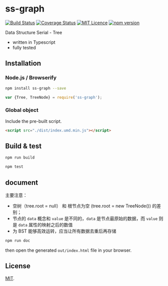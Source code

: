 # ss-graph

[![Build Status](https://travis-ci.org/boycgit/ss-graph.svg?branch=master)](https://travis-ci.org/boycgit/ss-graph) [![Coverage Status](https://coveralls.io/repos/github/boycgit/ss-graph/badge.svg?branch=master)](https://coveralls.io/github/boycgit/ss-graph?branch=master) [![MIT Licence](https://badges.frapsoft.com/os/mit/mit.svg?v=103)](https://opensource.org/licenses/mit-license.php) [![npm version](https://badge.fury.io/js/ss-graph.svg)](https://badge.fury.io/js/ss-graph)

Data Structure Serial -  Tree

 - written in Typescript
 - fully tested


## Installation

### Node.js / Browserify

```bash
npm install ss-graph --save
```

```javascript
var {Tree, TreeNode} = require('ss-graph');
```

### Global object

Include the pre-built script.

```html
<script src="./dist/index.umd.min.js"></script>

```

## Build & test

```bash
npm run build
```

```bash
npm test
```

## document

主要注意：
 - 空树（tree.root = null） 和 根节点为空 (tree.root = new TreeNode()) 的差别；
 - 节点的 `data` 概念和 `value` 是不同的，`data` 是节点最原始的数据，而 `value` 则是 `data` 属性的映射之后的数值
 - 为 BST 能够高效运转，应当让所有数据去重后再存储

```bash
npm run doc
```

then open the generated `out/index.html` file in your browser.

## License

[MIT](LICENSE).

